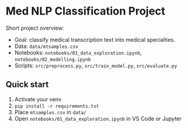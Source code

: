 # Med NLP Classification Project

Short project overview:
- Goal: classify medical transcription text into medical specialties.
- Data: `data/mtsamples.csv`
- Notebooks: `notebooks/01_data_exploration.ipynb`, `notebooks/02_modelling.ipynb`
- Scripts: `src/preprocess.py`, `src/train_model.py`, `src/evaluate.py`

## Quick start
1. Activate your venv
2. `pip install -r requirements.txt`
3. Place `mtsamples.csv` in `data/`
4. Open `notebooks/01_data_exploration.ipynb` in VS Code or Jupyter
